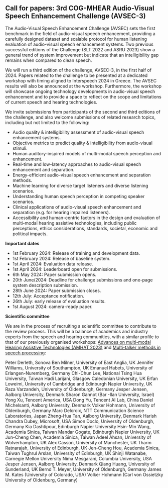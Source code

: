 ## Call for papers: 3rd COG-MHEAR Audio-Visual Speech Enhancement Challenge (AVSEC-3) 



The Audio-Visual Speech Enhancement Challenge (AVSEC) sets the first benchmark in the field of audio-visual speech enhancement, providing a carefully designed dataset and scalable protocol for human listening evaluation of audio-visual speech enhancement systems. Two previous successful editions of the Challenge (SLT 2022 and ASRU 2023) show a general trend of system improvement but indicate that an intelligibility gap remains when compared to clean speech.  


We will run a third edition of the challenge, AVSEC-3, in the first half of 2024.  Papers related to the challenge to be presented at a dedicated workshop with timing aligned to Interspeech 2024 in Greece.  The AVSEC results will also be announced at the workshop.  Furthermore, the workshop will showcase ongoing technology developments in audio-visual speech enhancement and to provide a space to reflect on the scope and limitations of current speech and hearing technologies. 


We invite submissions from participants of the second and third editions of the challenge, and also welcome submissions of related research topics, including but not limited to the following:


- Audio quality & intelligibility assessment of audio-visual speech enhancement systems.
- Objective metrics to predict quality & intelligibility from audio-visual stimuli.
- Human auditory-inspired models of multi-modal speech perception and enhancement.
- Real-time and low-latency approaches to audio-visual speech enhancement and separation.
- Energy-efficient audio-visual speech enhancement and separation methods.
- Machine learning for diverse target listeners and diverse listening scenarios.
- Understanding human speech perception in competing speaker scenarios.
- Clinical applications of audio-visual speech enhancement and separation (e.g. for hearing impaired listeners).
- Accessibility and human-centric factors in the design and evaluation of multi-modal hearing assistive technologies, including public perceptions, ethics considerations, standards, societal, economic and political impacts.


[//]: # (Important dates can be found [here.]&#40;https://challenge.cogmhear.org/#/important-dates&#41;)

**Important dates**

- 1st February 2024: Release of training and development data. 
- 1st February 2024: Release of baseline system. 
- 1st April 2024: Evaluation data release. 
- 1st April 2024: Leaderboard open for submissions. 
- 6th May 2024: Paper submission opens. 
- 20th June/2024: Deadline for challenge submissions and one-page system description submission.
- 28th June 2024: Paper submission closes. 
- 12th July: Acceptance notification. 
- 26th July: early release of evaluation results.
- 1st August 2024: camera-ready paper. 


**Scientific committee**

We are in the process of recruiting a scientific committee to contribute to the review process. 
This will be a balance of academics and industry experts from the speech and hearing communities, with a similar profile to that of our previously organised workshops: [Advances on multi-modal Hearing Assistive Technologies (AMHAT 2023)](https://cogmhear.org/amhat2023/) and [Multi-talker methods in speech processing](https://pjb56.github.io/multitalker/): 
 
Peter Derleth, Sonova 
Ben Milner, University of East Anglia, UK 
Jennifer Williams, University of Southampton, UK 
Emanuel Habets, University of Erlangen-Nuremberg, Germany 
Chi-Chun Lee, National Tsing Hua University, Taiwan 
Hadi Larijani, Glasgow Caledonian University, UK 
Erfan Loweimi, University of Cambridge and Edinburgh Napier University, UK 
Raza Varzandeh, University of Oldenburgh, Germany 
Jesper Jensen, Aalborg University, Denmark 
Sharon Gannot (Bar -Ilan University, Israel) 
Yong Xu, Tencent America, USA 
Dong Yu, Tencent AI Lab, China 
Daniel Michelsanti, Aalborg University, Denmark 
Volker Hohmann, University of Oldenburgh, Germany 
Marc Delcroix, NTT Communication Science Laboratories, Japan 
Zheng-Hua Tan, Aalborg University, Denmark 
Harish Chandra Dubey, Microsoft, USA 
Simon Doclo, University of Oldenburgh, Germany 
Kia Dashtipour, Edinburgh Napier University 
Hsin-Min Wang, Academia Sinica, Taiwan 
Mandar Gogate, Edinburgh Napier University, UK 
Jun-Cheng Chen, Academia Sinica, Taiwan 
Adeel Ahsan, University of Wolverhampton, UK 
Alex Casson, University of Manchester, UK 
Tharm Ratnarajah, University of Edinburgh, UK 
Jen-Cheng Hou, Academia Sinica, Taiwan 
Tughrul Arslan, University of Edinburgh, UK 
Shinji Watanabe, Carnegie Mellon University 
Nima Mesgarani, Columbia University, USA 
Jesper Jensen, Aalborg University, Denmark 
Qiang Huang, University of Sunderland, UK 
Bernd T. Meyer, University of Oldenburgh, Germany 
James M. Kates (University of Colorado, USA) 
Volker Hohmann (Carl von Ossietzky University of Oldenburg, Germany) 
